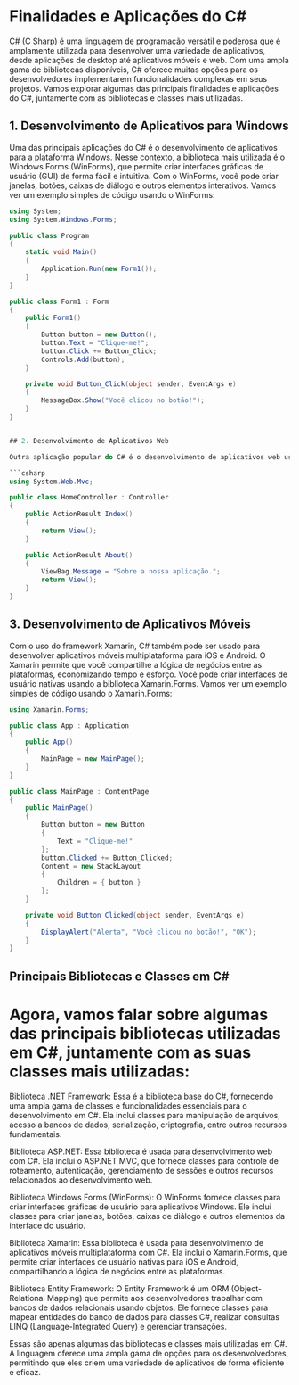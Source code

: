 # Finalidades e Aplicações do C#

C# (C Sharp) é uma linguagem de programação versátil e poderosa que é amplamente utilizada para desenvolver uma variedade de aplicativos, desde aplicações de desktop até aplicativos móveis e web. Com uma ampla gama de bibliotecas disponíveis, C# oferece muitas opções para os desenvolvedores implementarem funcionalidades complexas em seus projetos. Vamos explorar algumas das principais finalidades e aplicações do C#, juntamente com as bibliotecas e classes mais utilizadas.

## 1. Desenvolvimento de Aplicativos para Windows

Uma das principais aplicações do C# é o desenvolvimento de aplicativos para a plataforma Windows. Nesse contexto, a biblioteca mais utilizada é o Windows Forms (WinForms), que permite criar interfaces gráficas de usuário (GUI) de forma fácil e intuitiva. Com o WinForms, você pode criar janelas, botões, caixas de diálogo e outros elementos interativos. Vamos ver um exemplo simples de código usando o WinForms:

```csharp
using System;
using System.Windows.Forms;

public class Program
{
    static void Main()
    {
        Application.Run(new Form1());
    }
}

public class Form1 : Form
{
    public Form1()
    {
        Button button = new Button();
        button.Text = "Clique-me!";
        button.Click += Button_Click;
        Controls.Add(button);
    }

    private void Button_Click(object sender, EventArgs e)
    {
        MessageBox.Show("Você clicou no botão!");
    }
}


## 2. Desenvolvimento de Aplicativos Web

Outra aplicação popular do C# é o desenvolvimento de aplicativos web usando a estrutura ASP.NET. A biblioteca principal nesse contexto é o ASP.NET MVC (Model-View-Controller), que permite criar aplicativos web escaláveis e de fácil manutenção. O ASP.NET MVC separa a lógica de negócios (modelo), a interface do usuário (visualização) e o controle da aplicação (controlador). Vejamos um exemplo de um controlador simples usando o ASP.NET MVC:

```csharp
using System.Web.Mvc;

public class HomeController : Controller
{
    public ActionResult Index()
    {
        return View();
    }

    public ActionResult About()
    {
        ViewBag.Message = "Sobre a nossa aplicação.";
        return View();
    }
}
```

## 3. Desenvolvimento de Aplicativos Móveis

Com o uso do framework Xamarin, C# também pode ser usado para desenvolver aplicativos móveis multiplataforma para iOS e Android. O Xamarin permite que você compartilhe a lógica de negócios entre as plataformas, economizando tempo e esforço. Você pode criar interfaces de usuário nativas usando a biblioteca Xamarin.Forms. Vamos ver um exemplo simples de código usando o Xamarin.Forms:

```csharp
using Xamarin.Forms;

public class App : Application
{
    public App()
    {
        MainPage = new MainPage();
    }
}

public class MainPage : ContentPage
{
    public MainPage()
    {
        Button button = new Button
        {
            Text = "Clique-me!"
        };
        button.Clicked += Button_Clicked;
        Content = new StackLayout
        {
            Children = { button }
        };
    }

    private void Button_Clicked(object sender, EventArgs e)
    {
        DisplayAlert("Alerta", "Você clicou no botão!", "OK");
    }
}
```

## Principais Bibliotecas e Classes em C# 

# Agora, vamos falar sobre algumas das principais bibliotecas utilizadas em C#, juntamente com as suas classes mais utilizadas:

Biblioteca .NET Framework: Essa é a biblioteca base do C#, fornecendo uma ampla gama de classes e funcionalidades essenciais para o desenvolvimento em C#. Ela inclui classes para manipulação de arquivos, acesso a bancos de dados, serialização, criptografia, entre outros recursos fundamentais.

Biblioteca ASP.NET: Essa biblioteca é usada para desenvolvimento web com C#. Ela inclui o ASP.NET MVC, que fornece classes para controle de roteamento, autenticação, gerenciamento de sessões e outros recursos relacionados ao desenvolvimento web.

Biblioteca Windows Forms (WinForms): O WinForms fornece classes para criar interfaces gráficas de usuário para aplicativos Windows. Ele inclui classes para criar janelas, botões, caixas de diálogo e outros elementos da interface do usuário.

Biblioteca Xamarin: Essa biblioteca é usada para desenvolvimento de aplicativos móveis multiplataforma com C#. Ela inclui o Xamarin.Forms, que permite criar interfaces de usuário nativas para iOS e Android, compartilhando a lógica de negócios entre as plataformas.

Biblioteca Entity Framework: O Entity Framework é um ORM (Object-Relational Mapping) que permite aos desenvolvedores trabalhar com bancos de dados relacionais usando objetos. Ele fornece classes para mapear entidades do banco de dados para classes C#, realizar consultas LINQ (Language-Integrated Query) e gerenciar transações.

Essas são apenas algumas das bibliotecas e classes mais utilizadas em C#. A linguagem oferece uma ampla gama de opções para os desenvolvedores, permitindo que eles criem uma variedade de aplicativos de forma eficiente e eficaz.

